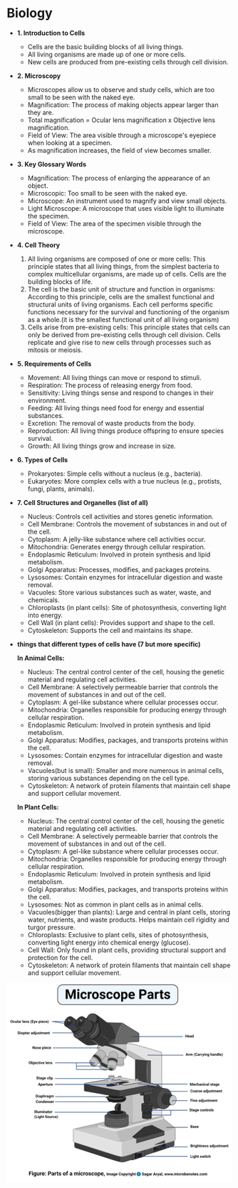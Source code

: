 # Biology

- **1. Introduction to Cells**
    - Cells are the basic building blocks of all living things.
    - All living organisms are made up of one or more cells.
    - New cells are produced from pre-existing cells through cell division.
- **2. Microscopy**
    - Microscopes allow us to observe and study cells, which are too small to be seen with the naked eye.
    - Magnification: The process of making objects appear larger than they are.
    - Total magnification = Ocular lens magnification x Objective lens magnification.
    - Field of View: The area visible through a microscope's eyepiece when looking at a specimen.
    - As magnification increases, the field of view becomes smaller.
- **3. Key Glossary Words**
    - Magnification: The process of enlarging the appearance of an object.
    - Microscopic: Too small to be seen with the naked eye.
    - Microscope: An instrument used to magnify and view small objects.
    - Light Microscope: A microscope that uses visible light to illuminate the specimen.
    - Field of View: The area of the specimen visible through the microscope.
- **4. Cell Theory**
    1. All living organisms are composed of one or more cells: This principle states that all living things, from the simplest bacteria to complex multicellular organisms, are made up of cells. Cells are the building blocks of life.
    2. The cell is the basic unit of structure and function in organisms: According to this principle, cells are the smallest functional and structural units of living organisms. Each cell performs specific functions necessary for the survival and functioning of the organism as a whole.(it is the smallest functional unit of all living organism)
    3. Cells arise from pre-existing cells: This principle states that cells can only be derived from pre-existing cells through cell division. Cells replicate and give rise to new cells through processes such as mitosis or meiosis.
- **5. Requirements of Cells**
    - Movement: All living things can move or respond to stimuli.
    - Respiration: The process of releasing energy from food.
    - Sensitivity: Living things sense and respond to changes in their environment.
    - Feeding: All living things need food for energy and essential substances.
    - Excretion: The removal of waste products from the body.
    - Reproduction: All living things produce offspring to ensure species survival.
    - Growth: All living things grow and increase in size.
- **6. Types of Cells**
    - Prokaryotes: Simple cells without a nucleus (e.g., bacteria).
    - Eukaryotes: More complex cells with a true nucleus (e.g., protists, fungi, plants, animals).
- **7. Cell Structures and Organelles (list of all)**
    - Nucleus: Controls cell activities and stores genetic information.
    - Cell Membrane: Controls the movement of substances in and out of the cell.
    - Cytoplasm: A jelly-like substance where cell activities occur.
    - Mitochondria: Generates energy through cellular respiration.
    - Endoplasmic Reticulum: Involved in protein synthesis and lipid metabolism.
    - Golgi Apparatus: Processes, modifies, and packages proteins.
    - Lysosomes: Contain enzymes for intracellular digestion and waste removal.
    - Vacuoles: Store various substances such as water, waste, and chemicals.
    - Chloroplasts (in plant cells): Site of photosynthesis, converting light into energy.
    - Cell Wall (in plant cells): Provides support and shape to the cell.
    - Cytoskeleton: Supports the cell and maintains its shape.
    
- **things that different types of cells have (7 but more specific)**
    
    **In Animal Cells:**
    
    - Nucleus: The central control center of the cell, housing the genetic material and regulating cell activities.
    - Cell Membrane: A selectively permeable barrier that controls the movement of substances in and out of the cell.
    - Cytoplasm: A gel-like substance where cellular processes occur.
    - Mitochondria: Organelles responsible for producing energy through cellular respiration.
    - Endoplasmic Reticulum: Involved in protein synthesis and lipid metabolism.
    - Golgi Apparatus: Modifies, packages, and transports proteins within the cell.
    - Lysosomes: Contain enzymes for intracellular digestion and waste removal.
    - Vacuoles(but is small): Smaller and more numerous in animal cells, storing various substances depending on the cell type.
    - Cytoskeleton: A network of protein filaments that maintain cell shape and support cellular movement.
    
    **In Plant Cells:**
    
    - Nucleus: The central control center of the cell, housing the genetic material and regulating cell activities.
    - Cell Membrane: A selectively permeable barrier that controls the movement of substances in and out of the cell.
    - Cytoplasm: A gel-like substance where cellular processes occur.
    - Mitochondria: Organelles responsible for producing energy through cellular respiration.
    - Endoplasmic Reticulum: Involved in protein synthesis and lipid metabolism.
    - Golgi Apparatus: Modifies, packages, and transports proteins within the cell.
    - Lysosomes: Not as common in plant cells as in animal cells.
    - Vacuoles(bigger than plants): Large and central in plant cells, storing water, nutrients, and waste products. Helps maintain cell rigidity and turgor pressure.
    - Chloroplasts: Exclusive to plant cells, sites of photosynthesis, converting light energy into chemical energy (glucose).
    - Cell Wall: Only found in plant cells, providing structural support and protection for the cell.
    - Cytoskeleton: A network of protein filaments that maintain cell shape and support cellular movement.

![Microscope-Parts-Diagram.webp](Biology%208b1f5a7caef1423094efce3094e43c6b/Microscope-Parts-Diagram.webp)